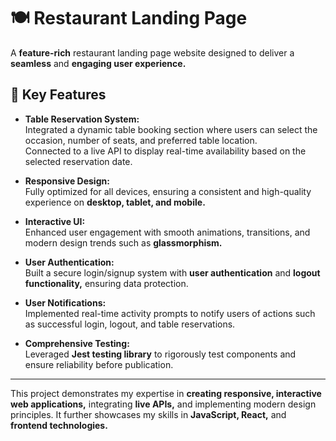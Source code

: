 # 🍽️ Restaurant Landing Page

A **feature-rich** restaurant landing page website designed to deliver a **seamless** and **engaging user experience.**

## 🚀 Key Features

- **Table Reservation System:**  
  Integrated a dynamic table booking section where users can select the occasion, number of seats, and preferred table location.  
  Connected to a live API to display real-time availability based on the selected reservation date.

- **Responsive Design:**  
  Fully optimized for all devices, ensuring a consistent and high-quality experience on **desktop, tablet, and mobile.**

- **Interactive UI:**  
  Enhanced user engagement with smooth animations, transitions, and modern design trends such as **glassmorphism.**

- **User Authentication:**  
  Built a secure login/signup system with **user authentication** and **logout functionality,** ensuring data protection.

- **User Notifications:**  
  Implemented real-time activity prompts to notify users of actions such as successful login, logout, and table reservations.

- **Comprehensive Testing:**  
  Leveraged **Jest testing library** to rigorously test components and ensure reliability before publication.

---

This project demonstrates my expertise in **creating responsive, interactive web applications,** integrating **live APIs,** and implementing modern design principles. It further showcases my skills in **JavaScript, React,** and **frontend technologies.**
